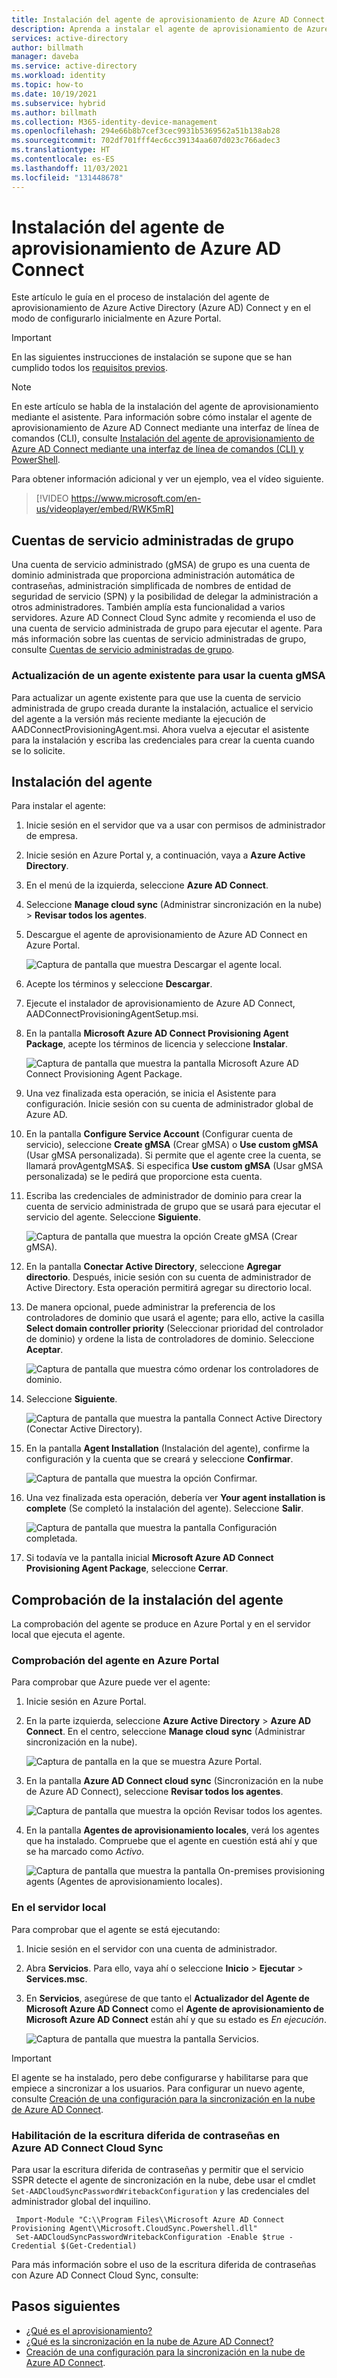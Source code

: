 ```yaml
---
title: Instalación del agente de aprovisionamiento de Azure AD Connect
description: Aprenda a instalar el agente de aprovisionamiento de Azure AD Connect y cómo configurarlo en Azure Portal.
services: active-directory
author: billmath
manager: daveba
ms.service: active-directory
ms.workload: identity
ms.topic: how-to
ms.date: 10/19/2021
ms.subservice: hybrid
ms.author: billmath
ms.collection: M365-identity-device-management
ms.openlocfilehash: 294e66b8b7cef3cec9931b5369562a51b138ab28
ms.sourcegitcommit: 702df701fff4ec6cc39134aa607d023c766adec3
ms.translationtype: HT
ms.contentlocale: es-ES
ms.lasthandoff: 11/03/2021
ms.locfileid: "131448678"
---
```

# <a name="install-the-azure-ad-connect-provisioning-agent"></a>Instalación del agente de aprovisionamiento de Azure AD Connect
Este artículo le guía en el proceso de instalación del agente de aprovisionamiento de Azure Active Directory (Azure AD) Connect y en el modo de configurarlo inicialmente en Azure Portal.

>[!IMPORTANT]
>En las siguientes instrucciones de instalación se supone que se han cumplido todos los [requisitos previos](how-to-prerequisites.md).

>[!NOTE]
>En este artículo se habla de la instalación del agente de aprovisionamiento mediante el asistente. Para información sobre cómo instalar el agente de aprovisionamiento de Azure AD Connect mediante una interfaz de línea de comandos (CLI), consulte [Instalación del agente de aprovisionamiento de Azure AD Connect mediante una interfaz de línea de comandos (CLI) y PowerShell](how-to-install-pshell.md).

Para obtener información adicional y ver un ejemplo, vea el vídeo siguiente.

> [!VIDEO https://www.microsoft.com/en-us/videoplayer/embed/RWK5mR]

## <a name="group-managed-service-accounts"></a>Cuentas de servicio administradas de grupo
Una cuenta de servicio administrado (gMSA) de grupo es una cuenta de dominio administrada que proporciona administración automática de contraseñas, administración simplificada de nombres de entidad de seguridad de servicio (SPN) y la posibilidad de delegar la administración a otros administradores. También amplía esta funcionalidad a varios servidores. Azure AD Connect Cloud Sync admite y recomienda el uso de una cuenta de servicio administrada de grupo para ejecutar el agente. Para más información sobre las cuentas de servicio administradas de grupo, consulte [Cuentas de servicio administradas de grupo](how-to-prerequisites.md#group-managed-service-accounts).


### <a name="upgrade-an-existing-agent-to-use-the-gmsa"></a>Actualización de un agente existente para usar la cuenta gMSA
Para actualizar un agente existente para que use la cuenta de servicio administrada de grupo creada durante la instalación, actualice el servicio del agente a la versión más reciente mediante la ejecución de AADConnectProvisioningAgent.msi. Ahora vuelva a ejecutar el asistente para la instalación y escriba las credenciales para crear la cuenta cuando se lo solicite.

## <a name="install-the-agent"></a>Instalación del agente

Para instalar el agente:

 1. Inicie sesión en el servidor que va a usar con permisos de administrador de empresa.
 1. Inicie sesión en Azure Portal y, a continuación, vaya a **Azure Active Directory**.
 1. En el menú de la izquierda, seleccione **Azure AD Connect**.
 1. Seleccione **Manage cloud sync** (Administrar sincronización en la nube)  > **Revisar todos los agentes**.
 1. Descargue el agente de aprovisionamiento de Azure AD Connect en Azure Portal.
 
    ![Captura de pantalla que muestra Descargar el agente local.](media/how-to-install/install-9.png)</br>
 1. Acepte los términos y seleccione **Descargar**.
 1. Ejecute el instalador de aprovisionamiento de Azure AD Connect, AADConnectProvisioningAgentSetup.msi.
 1. En la pantalla **Microsoft Azure AD Connect Provisioning Agent Package**, acepte los términos de licencia y seleccione **Instalar**.
 
    ![Captura de pantalla que muestra la pantalla Microsoft Azure AD Connect Provisioning Agent Package.](media/how-to-install/install-1.png)</br>
 1. Una vez finalizada esta operación, se inicia el Asistente para configuración. Inicie sesión con su cuenta de administrador global de Azure AD.
 1. En la pantalla **Configure Service Account** (Configurar cuenta de servicio), seleccione **Create gMSA** (Crear gMSA) o **Use custom gMSA** (Usar gMSA personalizada). Si permite que el agente cree la cuenta, se llamará provAgentgMSA$. Si especifica **Use custom gMSA** (Usar gMSA personalizada) se le pedirá que proporcione esta cuenta.
 1. Escriba las credenciales de administrador de dominio para crear la cuenta de servicio administrada de grupo que se usará para ejecutar el servicio del agente. Seleccione **Siguiente**.
  
    ![Captura de pantalla que muestra la opción Create gMSA (Crear gMSA).](media/how-to-install/install-12.png)</br>
 1. En la pantalla **Conectar Active Directory**, seleccione **Agregar directorio**. Después, inicie sesión con su cuenta de administrador de Active Directory. Esta operación permitirá agregar su directorio local. 
 1. De manera opcional, puede administrar la preferencia de los controladores de dominio que usará el agente; para ello, active la casilla **Select domain controller priority** (Seleccionar prioridad del controlador de dominio) y ordene la lista de controladores de dominio. Seleccione **Aceptar**.
 
    ![Captura de pantalla que muestra cómo ordenar los controladores de dominio.](media/how-to-install/install-2a.png)</br>
 1. Seleccione **Siguiente**.
 
    ![Captura de pantalla que muestra la pantalla Connect Active Directory (Conectar Active Directory).](media/how-to-install/install-3a.png)</br>
 1. En la pantalla **Agent Installation** (Instalación del agente), confirme la configuración y la cuenta que se creará y seleccione **Confirmar**.
 
    ![Captura de pantalla que muestra la opción Confirmar.](media/how-to-install/install-11.png)</br>
 1. Una vez finalizada esta operación, debería ver **Your agent installation is complete** (Se completó la instalación del agente). Seleccione **Salir**.
 
    ![Captura de pantalla que muestra la pantalla Configuración completada.](media/how-to-install/install-4a.png)</br>
 1. Si todavía ve la pantalla inicial **Microsoft Azure AD Connect Provisioning Agent Package**, seleccione **Cerrar**.

## <a name="verify-agent-installation"></a>Comprobación de la instalación del agente
La comprobación del agente se produce en Azure Portal y en el servidor local que ejecuta el agente.

### <a name="azure-portal-agent-verification"></a>Comprobación del agente en Azure Portal
Para comprobar que Azure puede ver el agente:

 1. Inicie sesión en Azure Portal.
 1. En la parte izquierda, seleccione **Azure Active Directory** > **Azure AD Connect**. En el centro, seleccione **Manage cloud sync** (Administrar sincronización en la nube).

    ![Captura de pantalla en la que se muestra Azure Portal.](media/how-to-install/install-6.png)</br>

 1. En la pantalla **Azure AD Connect cloud sync** (Sincronización en la nube de Azure AD Connect), seleccione **Revisar todos los agentes**.

    ![Captura de pantalla que muestra la opción Revisar todos los agentes.](media/how-to-install/install-7.png)</br>
 
 1. En la pantalla **Agentes de aprovisionamiento locales**, verá los agentes que ha instalado. Compruebe que el agente en cuestión está ahí y que se ha marcado como *Activo*.

    ![Captura de pantalla que muestra la pantalla On-premises provisioning agents (Agentes de aprovisionamiento locales).](media/how-to-install/verify-1.png)</br>

### <a name="on-the-local-server"></a>En el servidor local
Para comprobar que el agente se está ejecutando:

1. Inicie sesión en el servidor con una cuenta de administrador.
1. Abra **Servicios**. Para ello, vaya ahí o seleccione **Inicio** > **Ejecutar** > **Services.msc**.
1. En **Servicios**, asegúrese de que tanto el **Actualizador del Agente de Microsoft Azure AD Connect** como el **Agente de aprovisionamiento de Microsoft Azure AD Connect** están ahí y que su estado es *En ejecución*.

    ![Captura de pantalla que muestra la pantalla Servicios.](media/how-to-install/troubleshoot-1.png)

>[!IMPORTANT]
>El agente se ha instalado, pero debe configurarse y habilitarse para que empiece a sincronizar a los usuarios. Para configurar un nuevo agente, consulte [Creación de una configuración para la sincronización en la nube de Azure AD Connect](how-to-configure.md).

### <a name="enable-password-writeback-in-azure-ad-connect-cloud-sync"></a>Habilitación de la escritura diferida de contraseñas en Azure AD Connect Cloud Sync 

Para usar la escritura diferida de contraseñas y permitir que el servicio SSPR detecte el agente de sincronización en la nube, debe usar el cmdlet `Set-AADCloudSyncPasswordWritebackConfiguration` y las credenciales del administrador global del inquilino. 

  ```   
   Import-Module "C:\\Program Files\\Microsoft Azure AD Connect Provisioning Agent\\Microsoft.CloudSync.Powershell.dll" 
   Set-AADCloudSyncPasswordWritebackConfiguration -Enable $true -Credential $(Get-Credential)
  ```

Para más información sobre el uso de la escritura diferida de contraseñas con Azure AD Connect Cloud Sync, consulte:


## <a name="next-steps"></a>Pasos siguientes 

- [¿Qué es el aprovisionamiento?](what-is-provisioning.md)
- [¿Qué es la sincronización en la nube de Azure AD Connect?](what-is-cloud-sync.md)
- [Creación de una configuración para la sincronización en la nube de Azure AD Connect](how-to-configure.md).

